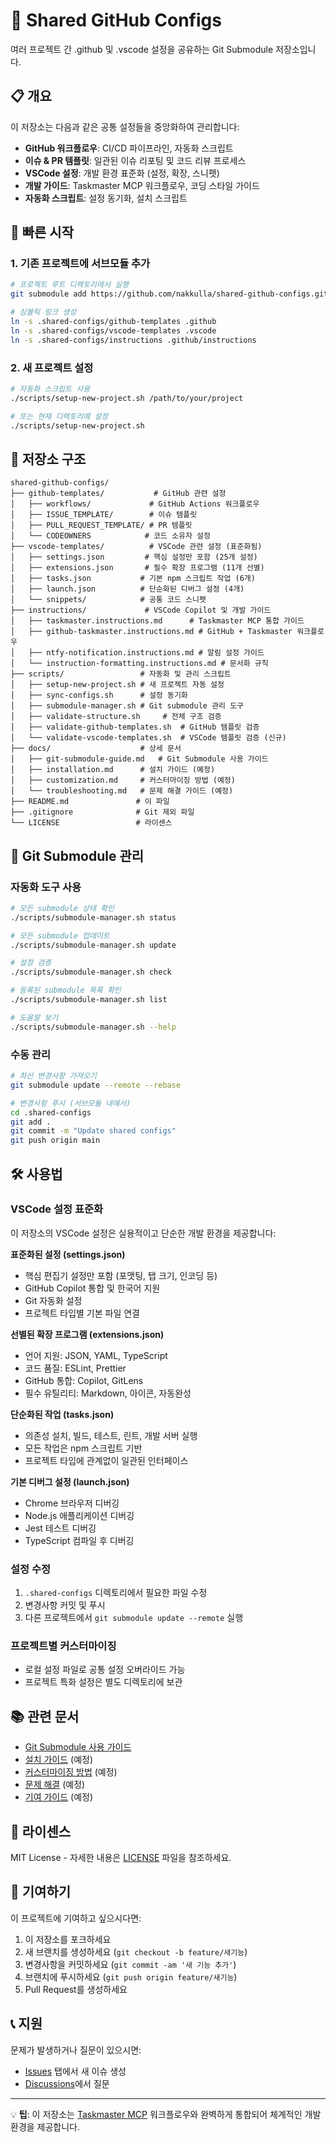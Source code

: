 # 🔧 Shared GitHub Configs

여러 프로젝트 간 .github 및 .vscode 설정을 공유하는 Git Submodule 저장소입니다.

## 📋 개요

이 저장소는 다음과 같은 공통 설정들을 중앙화하여 관리합니다:

- **GitHub 워크플로우**: CI/CD 파이프라인, 자동화 스크립트
- **이슈 & PR 템플릿**: 일관된 이슈 리포팅 및 코드 리뷰 프로세스
- **VSCode 설정**: 개발 환경 표준화 (설정, 확장, 스니펫)
- **개발 가이드**: Taskmaster MCP 워크플로우, 코딩 스타일 가이드
- **자동화 스크립트**: 설정 동기화, 설치 스크립트

## 🚀 빠른 시작

### 1. 기존 프로젝트에 서브모듈 추가

```bash
# 프로젝트 루트 디렉토리에서 실행
git submodule add https://github.com/nakkulla/shared-github-configs.git .shared-configs

# 심볼릭 링크 생성
ln -s .shared-configs/github-templates .github
ln -s .shared-configs/vscode-templates .vscode
ln -s .shared-configs/instructions .github/instructions
```

### 2. 새 프로젝트 설정

```bash
# 자동화 스크립트 사용
./scripts/setup-new-project.sh /path/to/your/project

# 또는 현재 디렉토리에 설정
./scripts/setup-new-project.sh
```

## 📁 저장소 구조

```
shared-github-configs/
├── github-templates/           # GitHub 관련 설정
│   ├── workflows/             # GitHub Actions 워크플로우
│   ├── ISSUE_TEMPLATE/        # 이슈 템플릿
│   ├── PULL_REQUEST_TEMPLATE/ # PR 템플릿
│   └── CODEOWNERS            # 코드 소유자 설정
├── vscode-templates/          # VSCode 관련 설정 (표준화됨)
│   ├── settings.json         # 핵심 설정만 포함 (25개 설정)
│   ├── extensions.json       # 필수 확장 프로그램 (11개 선별)
│   ├── tasks.json           # 기본 npm 스크립트 작업 (6개)
│   ├── launch.json          # 단순화된 디버그 설정 (4개)
│   └── snippets/            # 공통 코드 스니펫
├── instructions/             # VSCode Copilot 및 개발 가이드
│   ├── taskmaster.instructions.md      # Taskmaster MCP 통합 가이드
│   ├── github-taskmaster.instructions.md # GitHub + Taskmaster 워크플로우
│   ├── ntfy-notification.instructions.md # 알림 설정 가이드
│   └── instruction-formatting.instructions.md # 문서화 규칙
├── scripts/                 # 자동화 및 관리 스크립트
│   ├── setup-new-project.sh # 새 프로젝트 자동 설정
│   ├── sync-configs.sh      # 설정 동기화
│   ├── submodule-manager.sh # Git submodule 관리 도구
│   ├── validate-structure.sh     # 전체 구조 검증
│   ├── validate-github-templates.sh  # GitHub 템플릿 검증
│   └── validate-vscode-templates.sh  # VSCode 템플릿 검증 (신규)
├── docs/                    # 상세 문서
│   ├── git-submodule-guide.md   # Git Submodule 사용 가이드
│   ├── installation.md      # 설치 가이드 (예정)
│   ├── customization.md     # 커스터마이징 방법 (예정)
│   └── troubleshooting.md   # 문제 해결 가이드 (예정)
├── README.md               # 이 파일
├── .gitignore              # Git 제외 파일
└── LICENSE                 # 라이센스
```

## 🔄 Git Submodule 관리

### 자동화 도구 사용
```bash
# 모든 submodule 상태 확인
./scripts/submodule-manager.sh status

# 모든 submodule 업데이트
./scripts/submodule-manager.sh update

# 설정 검증
./scripts/submodule-manager.sh check

# 등록된 submodule 목록 확인
./scripts/submodule-manager.sh list

# 도움말 보기
./scripts/submodule-manager.sh --help
```

### 수동 관리
```bash
# 최신 변경사항 가져오기
git submodule update --remote --rebase

# 변경사항 푸시 (서브모듈 내에서)
cd .shared-configs
git add .
git commit -m "Update shared configs"
git push origin main
```

## 🛠️ 사용법

### VSCode 설정 표준화
이 저장소의 VSCode 설정은 실용적이고 단순한 개발 환경을 제공합니다:

**표준화된 설정 (settings.json)**
- 핵심 편집기 설정만 포함 (포맷팅, 탭 크기, 인코딩 등)
- GitHub Copilot 통합 및 한국어 지원
- Git 자동화 설정
- 프로젝트 타입별 기본 파일 연결

**선별된 확장 프로그램 (extensions.json)**
- 언어 지원: JSON, YAML, TypeScript
- 코드 품질: ESLint, Prettier
- GitHub 통합: Copilot, GitLens
- 필수 유틸리티: Markdown, 아이콘, 자동완성

**단순화된 작업 (tasks.json)**
- 의존성 설치, 빌드, 테스트, 린트, 개발 서버 실행
- 모든 작업은 npm 스크립트 기반
- 프로젝트 타입에 관계없이 일관된 인터페이스

**기본 디버그 설정 (launch.json)**
- Chrome 브라우저 디버깅
- Node.js 애플리케이션 디버깅
- Jest 테스트 디버깅
- TypeScript 컴파일 후 디버깅

### 설정 수정
1. `.shared-configs` 디렉토리에서 필요한 파일 수정
2. 변경사항 커밋 및 푸시
3. 다른 프로젝트에서 `git submodule update --remote` 실행

### 프로젝트별 커스터마이징
- 로컬 설정 파일로 공통 설정 오버라이드 가능
- 프로젝트 특화 설정은 별도 디렉토리에 보관

## 📚 관련 문서

- [Git Submodule 사용 가이드](docs/git-submodule-guide.md)
- [설치 가이드](docs/installation.md) (예정)
- [커스터마이징 방법](docs/customization.md) (예정)
- [문제 해결](docs/troubleshooting.md) (예정)
- [기여 가이드](CONTRIBUTING.md) (예정)

## 📄 라이센스

MIT License - 자세한 내용은 [LICENSE](LICENSE) 파일을 참조하세요.

## 🤝 기여하기

이 프로젝트에 기여하고 싶으시다면:

1. 이 저장소를 포크하세요
2. 새 브랜치를 생성하세요 (`git checkout -b feature/새기능`)
3. 변경사항을 커밋하세요 (`git commit -am '새 기능 추가'`)
4. 브랜치에 푸시하세요 (`git push origin feature/새기능`)
5. Pull Request를 생성하세요

## 📞 지원

문제가 발생하거나 질문이 있으시면:
- [Issues](https://github.com/nakkulla/shared-github-configs/issues) 탭에서 새 이슈 생성
- [Discussions](https://github.com/nakkulla/shared-github-configs/discussions)에서 질문

---

💡 **팁**: 이 저장소는 [Taskmaster MCP](https://github.com/taskmaster-ai/taskmaster) 워크플로우와 완벽하게 통합되어 체계적인 개발 환경을 제공합니다.
